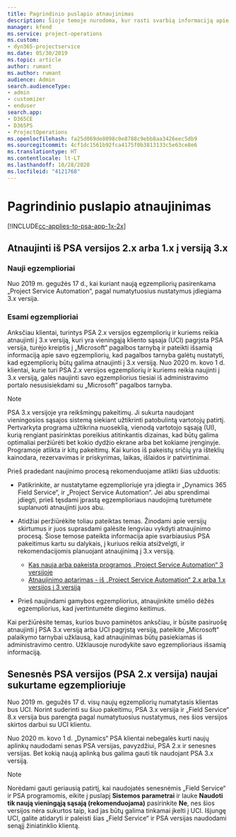 ```yaml
---
title: Pagrindinio puslapio atnaujinimas
description: Šioje temoje nurodoma, kur rasti svarbią informaciją apie naujas ir pakeistas „Dynamics 365 Project Service Automation“ funkcijas bei naujinimo į naujausią versiją procesą.
manager: kfend
ms.service: project-operations
ms.custom:
- dyn365-projectservice
ms.date: 05/30/2019
ms.topic: article
author: rumant
ms.author: rumant
audience: Admin
search.audienceType:
- admin
- customizer
- enduser
search.app:
- D365CE
- D365PS
- ProjectOperations
ms.openlocfilehash: fa25d069de8098c0e8788c9ebb8aa3426eec5db9
ms.sourcegitcommit: 4cf1dc1561b92fca4175f0b3813133c5e63ce8e6
ms.translationtype: HT
ms.contentlocale: lt-LT
ms.lasthandoff: 10/28/2020
ms.locfileid: "4121768"
---
```

# <a name="upgrade-home-page"></a>Pagrindinio puslapio atnaujinimas

[!INCLUDE[cc-applies-to-psa-app-1x-2x](../includes/cc-applies-to-psa-app-1x-2x.md)]

## <a name="upgrade-from-psa-version-2x-or-1x-to-version-3x"></a>Atnaujinti iš PSA versijos 2.x arba 1.x į versiją 3.x

### <a name="new-instances"></a>Nauji egzemplioriai

Nuo 2019 m. gegužės 17 d., kai kuriant naują egzempliorių pasirenkama „Project Service Automation“, pagal numatytuosius nustatymus įdiegiama 3.x versija.

### <a name="existing-instances"></a>Esami egzemplioriai

Anksčiau klientai, turintys PSA 2.x versijos egzempliorių ir kuriems reikia atnaujinti į 3.x versiją, kuri yra vieningąją kliento sąsaja (UCI) pagrįsta PSA versija, turėjo kreiptis į „Microsoft“ pagalbos tarnybą ir pateikti išsamią informaciją apie savo egzempliorių, kad pagalbos tarnyba galėtų nustatyti, kad egzempliorių būtų galima atnaujinti į 3.x versiją. Nuo 2020 m. kovo 1 d. klientai, kurie turi PSA 2.x versijos egzempliorių ir kuriems reikia naujinti į 3.x versiją, galės naujinti savo egzempliorius tiesiai iš administravimo portalo nesusisiekdami su „Microsoft“ pagalbos tarnyba.  

> [!NOTE]
> PSA 3.x versijoje yra reikšmingų pakeitimų. Ji sukurta naudojant vieningosios sąsajos sistemą siekiant užtikrinti patobulintą vartotojų patirtį. Pertvarkyta programa užtikrina nuoseklią, vienodą vartotojo sąsają (UI), kurią rengiant pasirinktas poreikius atitinkantis dizainas, kad būtų galima optimaliai peržiūrėti bet kokio dydžio ekrane arba bet kokiame įrenginyje. Programoje atlikta ir kitų pakeitimų. Kai kurios iš pakeistų sričių yra išteklių kainodara, rezervavimas ir priskyrimas, laikas, išlaidos ir patvirtinimai.

Prieš pradedant naujinimo procesą rekomenduojame atlikti šias užduotis:

- Patikrinkite, ar nustatytame egzemplioriuje yra įdiegta ir „Dynamics 365 Field Service“, ir „Project Service Automation“. Jei abu sprendimai įdiegti, prieš tęsdami įprastą egzemplioriaus naudojimą turėtumėte suplanuoti atnaujinti juos abu.
- Atidžiai peržiūrėkite toliau pateiktas temas. Žinodami apie versijų skirtumus ir juos suprasdami galėsite lengviau vykdyti atnaujinimo procesą. Šiose temose pateikta informacija apie svarbiausius PSA pakeitimus kartu su dalykais, į kuriuos reikia atsižvelgti, ir rekomendacijomis planuojant atnaujinimą į 3.x versiją.

    - [Kas nauja arba pakeista programos „Project Service Automation“ 3 versijoje](whats-new-changed-v3.md)
    - [Atnaujinimo aptarimas - iš „Project Service Automation“ 2.x arba 1.x versijos į 3 versiją](upgrade-v3.md)

- Prieš naujindami gamybos egzempliorius, atnaujinkite smėlio dėžės egzempliorius, kad įvertintumėte diegimo keitimus.

Kai peržiūrėsite temas, kurios buvo paminėtos anksčiau, ir būsite pasiruošę atnaujinti į PSA 3.x versiją arba UCI pagrįstą versiją, pateikite „Microsoft“ palaikymo tarnybai užklausą, kad atnaujinimas būtų pasiekiamas iš administravimo centro. Užklausoje nurodykite savo egzemplioriaus išsamią informaciją.

## <a name="older-versions-of-psa-psa-version-2x-in-a-newly-created-instance"></a>Senesnės PSA versijos (PSA 2.x versija) naujai sukurtame egzemplioriuje

Nuo 2019 m. gegužės 17 d. visų naujų egzempliorių numatytasis klientas bus UCI. Norint suderinti su šiuo pakeitimu, PSA 3.x versija ir „Field Service“ 8.x versija bus parengta pagal numatytuosius nustatymus, nes šios versijos skirtos darbui su UCI klientu.

Nuo 2020 m. kovo 1 d. „Dynamics“ PSA klientai nebegalės kurti naujų aplinkų naudodami senas PSA versijas, pavyzdžiui, PSA 2.x ir senesnes versijas. Bet kokią naują aplinką bus galima gauti tik naudojant PSA 3.x versiją.

> [!NOTE]
> Norėdami gauti geriausią patirtį, kai naudojatės senesnėmis „Field Service“ ir PSA programomis, eikite į puslapį **Sistemos parametrai** ir lauke **Naudoti tik naują vieningąją sąsają (rekomenduojama)** pasirinkite **Ne**, nes šios versijos nėra sukurtos taip, kad jas būtų galima tinkamai įkelti į UCI. Išjungę UCI, galite atidaryti ir paleisti šias „Field Service“ ir PSA versijas naudodami senąjį žiniatinklio klientą. 
